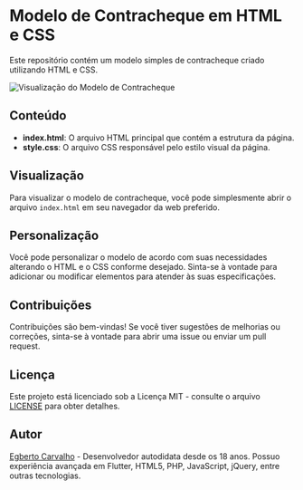 # Modelo de Contracheque em HTML e CSS

Este repositório contém um modelo simples de contracheque criado utilizando HTML e CSS.

![Visualização do Modelo de Contracheque](https://i.imgur.com/wQ7Lath.png)

## Conteúdo

- **index.html**: O arquivo HTML principal que contém a estrutura da página.
- **style.css**: O arquivo CSS responsável pelo estilo visual da página.

## Visualização

Para visualizar o modelo de contracheque, você pode simplesmente abrir o arquivo `index.html` em seu navegador da web preferido.

## Personalização

Você pode personalizar o modelo de acordo com suas necessidades alterando o HTML e o CSS conforme desejado. Sinta-se à vontade para adicionar ou modificar elementos para atender às suas especificações.

## Contribuições

Contribuições são bem-vindas! Se você tiver sugestões de melhorias ou correções, sinta-se à vontade para abrir uma issue ou enviar um pull request.

## Licença

Este projeto está licenciado sob a Licença MIT - consulte o arquivo [LICENSE](LICENSE) para obter detalhes.

## Autor

[Egberto Carvalho](https://github.com/eggcarvalho) - Desenvolvedor autodidata desde os 18 anos. Possuo experiência avançada em Flutter, HTML5, PHP, JavaScript, jQuery, entre outras tecnologias.
